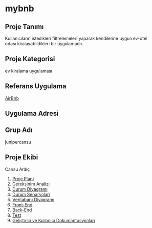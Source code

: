 # mybnb

## Proje Tanımı
Kullanıcıların istedikleri filtrelemeleri yaparak kendilerine uygun ev-otel odası kiralayabildikleri bir uygulamadır.


## Proje Kategorisi
ev kiralama uygulaması


## Referans Uygulama
[AirBnb](https://www.airbnb.com/)


## Uygulama Adresi

## Grup Adı

junipercansu

## Proje Ekibi

Cansu Ardıç

1. [Proje Plani](/README/ProjePlani.md)
2. [Gereksinim Analizi](/README/GereksinimAnalizi.md)
3. [Durum Diyagramı](/README/Durum.Diyagrami.md)
4. [Durum Senaryoları](/README/DurumSenaryolari.md)
5. [Veritabanı Diyagramı](/README/VeritabaniDiyagrami.md)
6. [Front-End](/README/Front-End.md)
7. [Back-End](/README/Back-End.md)
8. [Test](/README/Test.md)
9. [Geliştirici ve Kullanıcı Dokümantasyonları](/README/GeliştiriciveKullaniciDokümantasyınu.md)
